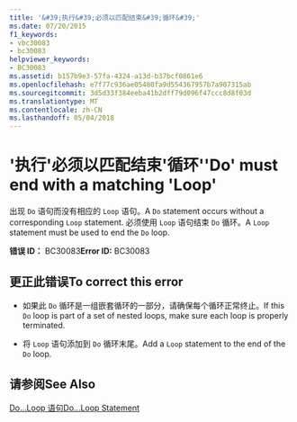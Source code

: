 ```yaml
---
title: '&#39;执行&#39;必须以匹配结束&#39;循环&#39;'
ms.date: 07/20/2015
f1_keywords:
- vbc30083
- bc30083
helpviewer_keywords:
- BC30083
ms.assetid: b157b9e3-57fa-4324-a13d-b37bcf0861e6
ms.openlocfilehash: e7f77c936ae05480fa9d554367957b7a907315ab
ms.sourcegitcommit: 3d5d33f384eeba41b2dff79d096f47ccc8d8f03d
ms.translationtype: MT
ms.contentlocale: zh-CN
ms.lasthandoff: 05/04/2018
---
```

# <a name="39do39-must-end-with-a-matching-39loop39"></a><span data-ttu-id="65d8d-102">&#39;执行&#39;必须以匹配结束&#39;循环&#39;</span><span class="sxs-lookup"><span data-stu-id="65d8d-102">&#39;Do&#39; must end with a matching &#39;Loop&#39;</span></span>
<span data-ttu-id="65d8d-103">出现 `Do` 语句而没有相应的 `Loop` 语句。</span><span class="sxs-lookup"><span data-stu-id="65d8d-103">A `Do` statement occurs without a corresponding `Loop` statement.</span></span> <span data-ttu-id="65d8d-104">必须使用 `Loop` 语句结束 `Do` 循环。</span><span class="sxs-lookup"><span data-stu-id="65d8d-104">A `Loop` statement must be used to end the `Do` loop.</span></span>  
  
 <span data-ttu-id="65d8d-105">**错误 ID：** BC30083</span><span class="sxs-lookup"><span data-stu-id="65d8d-105">**Error ID:** BC30083</span></span>  
  
## <a name="to-correct-this-error"></a><span data-ttu-id="65d8d-106">更正此错误</span><span class="sxs-lookup"><span data-stu-id="65d8d-106">To correct this error</span></span>  
  
-   <span data-ttu-id="65d8d-107">如果此 `Do` 循环是一组嵌套循环的一部分，请确保每个循环正常终止。</span><span class="sxs-lookup"><span data-stu-id="65d8d-107">If this `Do` loop is part of a set of nested loops, make sure each loop is properly terminated.</span></span>  
  
-   <span data-ttu-id="65d8d-108">将 `Loop` 语句添加到 `Do` 循环末尾。</span><span class="sxs-lookup"><span data-stu-id="65d8d-108">Add a `Loop` statement to the end of the `Do` loop.</span></span>  
  
## <a name="see-also"></a><span data-ttu-id="65d8d-109">请参阅</span><span class="sxs-lookup"><span data-stu-id="65d8d-109">See Also</span></span>  
 [<span data-ttu-id="65d8d-110">Do...Loop 语句</span><span class="sxs-lookup"><span data-stu-id="65d8d-110">Do...Loop Statement</span></span>](../../visual-basic/language-reference/statements/do-loop-statement.md)
